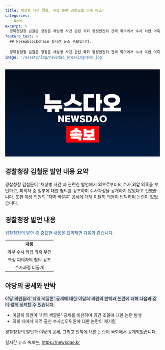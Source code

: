 ```yaml
---
title: 채상병 사건 경찰, 외압 논란 공방으로 의혹 해소!
categories:
  - News
excerpt: >
  경북경찰청 김철문 청장은 채상병 사건 관련 국회 행정안전위 전체 회의에서 수사 외압 의혹을 부인하고, 수사결과를 설명했다. 수사심의위원회 결정에 대한 공격적인 야당의 공세가 이어졌는데, 김 청장은 이를 바람직하지 않다고 반박했다. 수사심의위원회는 6명에게만 혐의가 있다는 결론을 내렸다.
feature_text: >
  ## koreablockchain 실시간 뉴스 속보입니다.

  경북경찰청 김철문 청장은 채상병 사건 관련 국회 행정안전위 전체 회의에서 수사 외압 의혹을 부인하고, 수사결과를 설명했다. 수사심의위원회 결정에 대한 공격적인 야당의 공세가 이어졌는데, 김 청장은 이를 바람직하지 않다고 반박했다. 수사심의위원회는 6명에게만 혐의가 있다는 결론을 내렸다.
image: '/assets/img/newsdao_breakingnews.jpg'
---
```


<p><img src="/assets/img/newsdao_breakingnews.jpg" alt="koreablockchain 속보" /></p>

<h2 data-ke-size="size26">경찰청장 김철문 발언 내용 요약</h2>

<p data-ke-size="size16">경찰청장 김철문이 '채상병 사건'과 관련한 발언에서 외부로부터의 수사 외압 의혹을 부인하고, 피의자 중 일부에 대한 혐의를 강조하며 수사과정을 공개하지 않았다고 전했습니다. 또한 야당 의원의 '지역 색깔론' 공세에 대해 이달희 의원이 반박하며 논란이 있었습니다.</p>

<h2 data-ke-size="size26">경찰청장 발언 내용</h2>

<p><span style="color: #1a5490;">경찰청장의 발언 중 중요한 내용을 요약하면 다음과 같습니다.</span></p>

<table>
<tbody>
<tr>
<td style="text-align: center; height: 17px;"><b>내용</b></td>
</tr>
<tr>
<td style="text-align: center; height: 17px;">외부 수사 외압 의혹 부인</td>
</tr>
<tr>
<td style="text-align: center; height: 17px;">특정 피의자의 혐의 강조</td>
</tr>
<tr>
<td style="text-align: center; height: 17px;">수사과정 비공개</td>
</tr>
</tbody>
</table>

<h2 data-ke-size="size26">야당의 공세와 반박</h2>

<p><span style="background-color: #21538527;">야당 의원들의 '지역 색깔론' 공세에 대한 이달희 의원의 반박과 논란에 대해 다음과 같이 짧게 정리할 수 있습니다.</span></p>

<ul>
<li>이달희 의원이 '지역 색깔론' 공세를 비판하며 의견 조율에 대한 논란 발생</li>
<li>의회 내에서 지역 출신 수사심의위원에 대한 논란이 제기됨</li>
</ul>

<p data-ke-size="size16">경찰청장의 발언과 야당의 공세, 그리고 반박에 대한 논란이 국회에서 공개되었습니다.</p>
실시간 뉴스 속보는, <a href="https://newsdao.kr" rel="dofollow">https://newsdao.kr</a>


